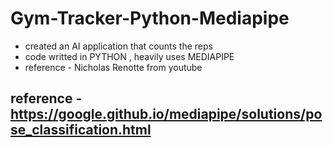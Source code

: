 # Gym-Tracker-Python-Mediapipe

- created an AI application that counts the reps
- code writted in PYTHON , heavily uses MEDIAPIPE
- reference  - Nicholas Renotte from youtube

## reference - https://google.github.io/mediapipe/solutions/pose_classification.html
